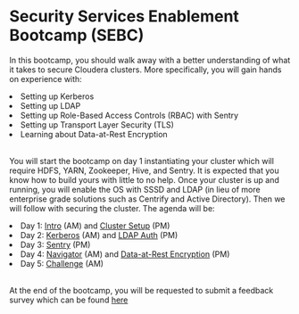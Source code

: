 # Security Services Enablement Bootcamp (SEBC)

In this bootcamp, you should walk away with a better understanding of what it takes to secure Cloudera clusters. More specifically, you will gain hands on experience with:

<li>Setting up Kerberos</li>
<li>Setting up LDAP</li>
<li>Setting up Role-Based Access Controls (RBAC) with Sentry</li>
<li>Setting up Transport Layer Security (TLS)</li>
<li>Learning about Data-at-Rest Encryption</li>

<br/>

You will start the bootcamp on day 1 instantiating your cluster which will require HDFS, YARN, Zookeeper, Hive, and Sentry. It is expected that you know how to build yours with little to no help. Once your cluster is up and running, you will enable the OS with SSSD and LDAP (in lieu of more enterprise grade solutions such as Centrify and Active Directory). Then we will follow with securing the cluster. The agenda will be:

<li>Day 1: <a href="README.md">Intro</a> (AM) and <a href="setup">Cluster Setup</a> (PM)</li>
<li>Day 2: <a href="kerberos">Kerberos</a> (AM) and <a href="ldap">LDAP Auth</a> (PM)</li>
<li>Day 3: <a href="tls>TLS</a> (AM) and <a href="sentry">Sentry</a> (PM)</li>
<li>Day 4: <a href="navigator">Navigator</a> (AM) and <a href="dare-crypt">Data-at-Rest Encryption</a> (PM)</li>
<li>Day 5: <a href="challenge">Challenge</a> (AM)</li>

<br/>

At the end of the bootcamp, you will be requested to submit a feedback survey which can be found <a href="survey">here</a>
